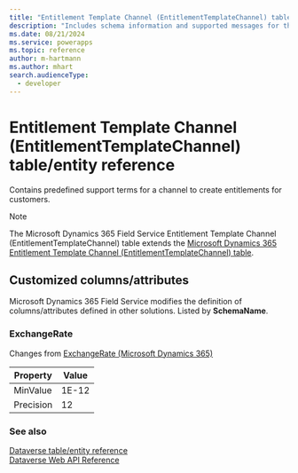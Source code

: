 ```yaml
---
title: "Entitlement Template Channel (EntitlementTemplateChannel) table/entity reference (Microsoft Dynamics 365 Field Service)"
description: "Includes schema information and supported messages for the Entitlement Template Channel (EntitlementTemplateChannel) table/entity with Microsoft Dynamics 365 Field Service."
ms.date: 08/21/2024
ms.service: powerapps
ms.topic: reference
author: m-hartmann
ms.author: mhart
search.audienceType: 
  - developer
---
```


# Entitlement Template Channel (EntitlementTemplateChannel) table/entity reference

Contains predefined support terms for a channel to create entitlements for customers.

> [!NOTE]
> The Microsoft Dynamics 365 Field Service Entitlement Template Channel (EntitlementTemplateChannel) table extends the [Microsoft Dynamics 365 Entitlement Template Channel (EntitlementTemplateChannel) table](/dynamics365/developer/entities//entitlementtemplatechannel).



## Customized columns/attributes

Microsoft Dynamics 365 Field Service modifies the definition of columns/attributes defined in other solutions. Listed by **SchemaName**.

### <a name="BKMK_ExchangeRate"></a> ExchangeRate

Changes from [ExchangeRate (Microsoft Dynamics 365)](/dynamics365/developer/entities//entitlementtemplatechannel#BKMK_ExchangeRate)

|Property|Value|
|---|---|
|MinValue|1E-12|
|Precision|12|




### See also

[Dataverse table/entity reference](../about-entity-reference.md)  
[Dataverse Web API Reference](/power-apps/developer/data-platform/webapi/reference/about)   

